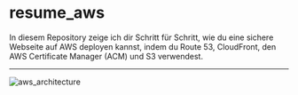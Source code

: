 # resume_aws


<p>
In diesem Repository zeige ich dir Schritt für Schritt, wie du eine sichere Webseite auf AWS deployen kannst, 
indem du Route 53, CloudFront, den AWS Certificate Manager (ACM) und S3 verwendest.
</p> 

<hr>

![aws_architecture](https://github.com/WingsOfFury/resume_aws/assets/85767977/ee1f3ba1-bc48-4465-8579-9f5573c43e0e)
